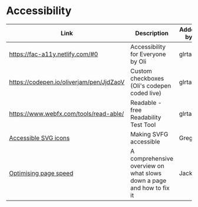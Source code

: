 # Accessibility

| Link | Description | Added by |
| ---- | ----------- | -------- |
| https://fac-a11y.netlify.com/#0 | Accessibility for Everyone by Oli  | glrta  |
| https://codepen.io/oliverjam/pen/JjdZaoV | Custom checkboxes (Oli's codepen coded live)  | glrta  |
| https://www.webfx.com/tools/read-able/ | Readable - free Readability Test Tool | glrta  |
| [Accessible SVG icons](https://www.24a11y.com/2018/accessible-svg-icons-with-inline-sprites/)| Making SVFG accessible | Gregor |
|[Optimising page speed](https://kinsta.com/learn/page-speed/)|A comprehensive overview on what slows down a page and how to fix it|Jack|

